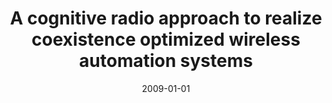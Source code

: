 ---
# Documentation: https://wowchemy.com/docs/managing-content/

title: A cognitive radio approach to realize coexistence optimized wireless automation
  systems
subtitle: ''
summary: ''
authors:
- Kaleem Ahmad
- Uwe Meier
- kwasnicka
- Andreas Pape
- Bjoern Griese
tags: []
categories: []
date: '2009-01-01'
lastmod: 2022-10-07T05:01:15Z
featured: false
draft: false

# Featured image
# To use, add an image named `featured.jpg/png` to your page's folder.
# Focal points: Smart, Center, TopLeft, Top, TopRight, Left, Right, BottomLeft, Bottom, BottomRight.
image:
  caption: ''
  focal_point: ''
  preview_only: false

# Projects (optional).
#   Associate this post with one or more of your projects.
#   Simply enter your project's folder or file name without extension.
#   E.g. `projects = ["internal-project"]` references `content/project/deep-learning/index.md`.
#   Otherwise, set `projects = []`.
projects: []
publishDate: '2022-10-07T05:01:14.615936Z'
publication_types:
- '1'
abstract: ''
publication: '*14th IEEE Conference on Emerging Technologies and Factory Automation,
  ETFA 2009 : September 22-26, 2009, Mallorca.*'
doi: 10.1109/ETFA.2009.5347040
---